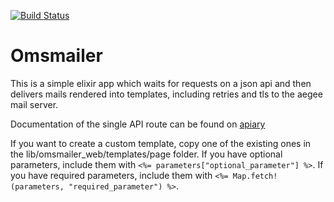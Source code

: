 [![Build Status](https://travis-ci.org/AEGEE/oms-mailer.svg?branch=master)](https://travis-ci.org/AEGEE/oms-mailer)

# Omsmailer

This is a simple elixir app which waits for requests on a json api and then delivers mails rendered into templates, including retries and tls to the aegee mail server.

Documentation of the single API route can be found on [apiary](https://omsmailer.docs.apiary.io/)

If you want to create a custom template, copy one of the existing ones in the lib/omsmailer_web/templates/page folder. If you have optional parameters, include them with ```<%= parameters["optional_parameter"] %>```. If you have required parameters, include them with ```<%= Map.fetch!(parameters, "required_parameter") %>```. 
